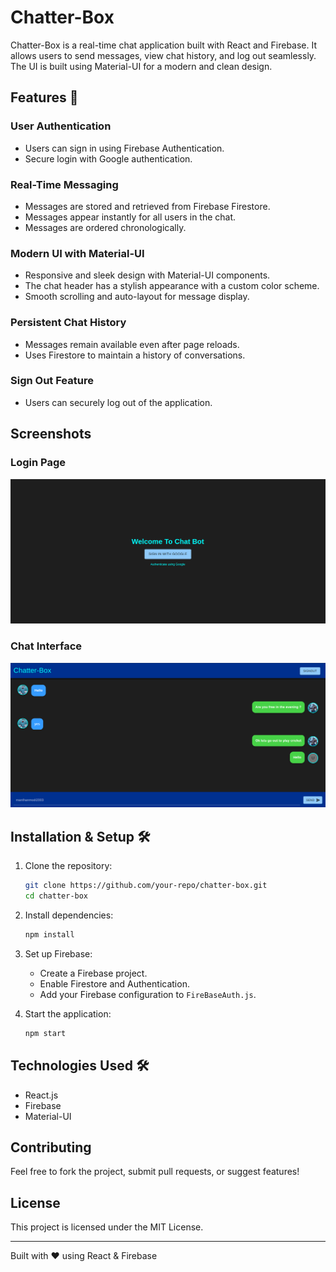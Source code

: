 # Chatter-Box

Chatter-Box is a real-time chat application built with React and Firebase. It allows users to send messages, view chat history, and log out seamlessly. The UI is built using Material-UI for a modern and clean design.

## Features 🚀

### User Authentication

- Users can sign in using Firebase Authentication.
- Secure login with Google authentication.

### Real-Time Messaging

- Messages are stored and retrieved from Firebase Firestore.
- Messages appear instantly for all users in the chat.
- Messages are ordered chronologically.

### Modern UI with Material-UI

- Responsive and sleek design with Material-UI components.
- The chat header has a stylish appearance with a custom color scheme.
- Smooth scrolling and auto-layout for message display.

### Persistent Chat History

- Messages remain available even after page reloads.
- Uses Firestore to maintain a history of conversations.

### Sign Out Feature

- Users can securely log out of the application.

## Screenshots

### Login Page

![Login Page](assets/login.png)

### Chat Interface

![Chat Interface](assets/chat.png)

## Installation & Setup 🛠️

1. Clone the repository:
   ```sh
   git clone https://github.com/your-repo/chatter-box.git
   cd chatter-box
   ```
2. Install dependencies:
   ```sh
   npm install
   ```
3. Set up Firebase:

   - Create a Firebase project.
   - Enable Firestore and Authentication.
   - Add your Firebase configuration to `FireBaseAuth.js`.

4. Start the application:
   ```sh
   npm start
   ```

## Technologies Used 🛠️

- React.js
- Firebase
- Material-UI

## Contributing

Feel free to fork the project, submit pull requests, or suggest features!

## License

This project is licensed under the MIT License.

---

Built with ❤️ using React & Firebase
